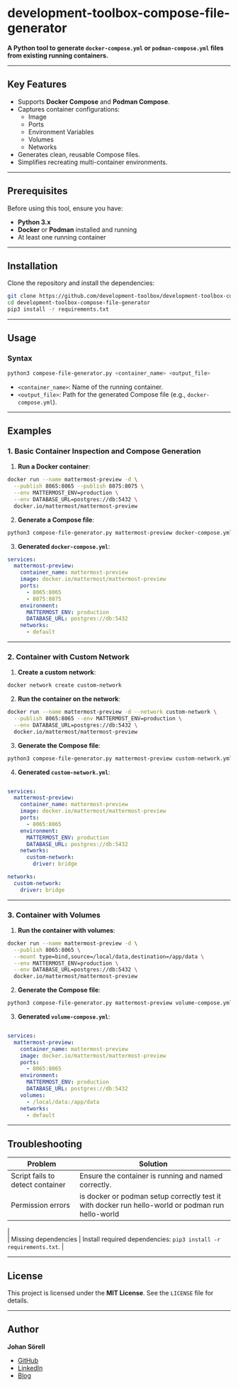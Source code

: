 # **development-toolbox-compose-file-generator**  

**A Python tool to generate `docker-compose.yml` or `podman-compose.yml` files from existing running containers.**  

---

## **Key Features**  
- Supports **Docker Compose** and **Podman Compose**.  
- Captures container configurations:  
  - Image  
  - Ports  
  - Environment Variables  
  - Volumes  
  - Networks  
- Generates clean, reusable Compose files.  
- Simplifies recreating multi-container environments.  

---

## **Prerequisites**  

Before using this tool, ensure you have:  
- **Python 3.x**  
- **Docker** or **Podman** installed and running  
- At least one running container  

---

## **Installation**  

Clone the repository and install the dependencies:  

```bash
git clone https://github.com/development-toolbox/development-toolbox-compose-file-generator
cd development-toolbox-compose-file-generator
pip3 install -r requirements.txt
```

---

## **Usage**  

### **Syntax**  

```bash
python3 compose-file-generator.py <container_name> <output_file>
```

- `<container_name>`: Name of the running container.  
- `<output_file>`: Path for the generated Compose file (e.g., `docker-compose.yml`).  

---

## **Examples**  

### **1. Basic Container Inspection and Compose Generation**  

1. **Run a Docker container**:  

```bash
docker run --name mattermost-preview -d \
  --publish 8065:8065 --publish 8075:8075 \
  --env MATTERMOST_ENV=production \
  --env DATABASE_URL=postgres://db:5432 \
  docker.io/mattermost/mattermost-preview
```

2. **Generate a Compose file**:  

```bash
python3 compose-file-generator.py mattermost-preview docker-compose.yml
```

3. **Generated `docker-compose.yml`**:  

```yaml
services:
  mattermost-preview:
    container_name: mattermost-preview
    image: docker.io/mattermost/mattermost-preview
    ports:
      - 8065:8065
      - 8075:8075
    environment:
      MATTERMOST_ENV: production
      DATABASE_URL: postgres://db:5432
    networks:
      - default
```

---

### **2. Container with Custom Network**  

1. **Create a custom network**:  

```bash
docker network create custom-network
```

2. **Run the container on the network**:  

```bash
docker run --name mattermost-preview -d --network custom-network \
  --publish 8065:8065 --env MATTERMOST_ENV=production \
  --env DATABASE_URL=postgres://db:5432 \
  docker.io/mattermost/mattermost-preview
```

3. **Generate the Compose file**:  

```bash
python3 compose-file-generator.py mattermost-preview custom-network.yml
```

4. **Generated `custom-network.yml`**:  

```yaml

services:
  mattermost-preview:
    container_name: mattermost-preview
    image: docker.io/mattermost/mattermost-preview
    ports:
      - 8065:8065
    environment:
      MATTERMOST_ENV: production
      DATABASE_URL: postgres://db:5432
    networks:
      custom-network:
        driver: bridge

networks:
  custom-network:
    driver: bridge
```

---

### **3. Container with Volumes**  

1. **Run the container with volumes**:  

```bash
docker run --name mattermost-preview -d \
  --publish 8065:8065 \
  --mount type=bind,source=/local/data,destination=/app/data \
  --env MATTERMOST_ENV=production \
  --env DATABASE_URL=postgres://db:5432 \
  docker.io/mattermost/mattermost-preview
```

2. **Generate the Compose file**:  

```bash
python3 compose-file-generator.py mattermost-preview volume-compose.yml
```

3. **Generated `volume-compose.yml`**:  

```yaml

services:
  mattermost-preview:
    container_name: mattermost-preview
    image: docker.io/mattermost/mattermost-preview
    ports:
      - 8065:8065
    environment:
      MATTERMOST_ENV: production
      DATABASE_URL: postgres://db:5432
    volumes:
      - /local/data:/app/data
    networks:
      - default
```

---

## **Troubleshooting**  

| **Problem**                         | **Solution**                                    |  
|-------------------------------------|------------------------------------------------|  
| Script fails to detect container    | Ensure the container is running and named correctly. |  
| Permission errors                   | is docker or podman setup correctly test it with docker run hello-world or podman run hello-world
 |  
| Missing dependencies                | Install required dependencies: `pip3 install -r requirements.txt`. |  

---

## **License**  

This project is licensed under the **MIT License**. See the `LICENSE` file for details.

---

## **Author**  
**Johan Sörell**  
- [GitHub](https://github.com/J-SirL/)  
- [LinkedIn](https://se.linkedin.com/in/johansorell)  
- [Blog](insertmyblogname)  
